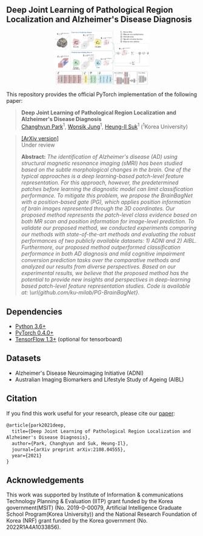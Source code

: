## Deep Joint Learning of Pathological Region Localization and Alzheimer's Disease Diagnosis
<p align="center"><img width="50%" src="fig_1.png" /></p>

This repository provides the official PyTorch implementation of the following paper:
> **Deep Joint Learning of Pathological Region Localization and Alzheimer's Disease Diagnosis**<br>
> [Changhyun Park](https://github.com/chpark-ML)<sup>1</sup>, [Wonsik Jung](https://github.com/ssikjeong1/)<sup>1</sup>, [Heung-Il Suk](https://scholar.google.co.kr/citations?user=dl_oZLwAAAAJ&hl=ko)<sup>1</sup> 
> (<sup>1</sup>Korea University) <br/>
<!-- > [[Official version]](https://www.sciencedirect.com/science/article/pii/S1053811921004201?via%3Dihub) -->
> [[ArXiv version]](https://arxiv.org/abs/2108.04555) <br>
> Under review
> 
> **Abstract:** *The identification of Alzheimer's disease (AD) using structural magnetic resonance imaging (sMRI) has been studied based on the subtle morphological changes in the brain. One of the typical approaches is a deep learning-based patch-level feature representation. For this approach, however, the predetermined patches before learning the diagnostic model can limit classification performance. To mitigate this problem, we propose the BrainBagNet with a position-based gate (PG), which applies position information of brain images represented through the 3D coordinates. Our proposed method represents the patch-level class evidence based on both MR scan and position information for image-level prediction. To validate our proposed method, we conducted experiments comparing our methods with state-of-the-art methods and evaluating the robust performances of two publicly available datasets: 1) ADNI and 2) AIBL. Furthermore, our proposed method outperformed classification performance in both AD diagnosis and mild cognitive impairment conversion prediction tasks over the comparative methods and analyzed our results from diverse perspectives. Based on our experimental results, we believe that the proposed method has the potential to provide new insights and perspectives in deep-learning based patch-level feature representation studies. Code is available at: \url{github.com/ku-milab/PG-BrainBagNet}.*

## Dependencies
* [Python 3.6+](https://www.continuum.io/downloads)
* [PyTorch 0.4.0+](http://pytorch.org/)
* [TensorFlow 1.3+](https://www.tensorflow.org/) (optional for tensorboard)

## Datasets
* Alzheimer's Disease Neuroimaging Initiative (ADNI)
* Australian Imaging Biomarkers and Lifestyle Study of Ageing (AIBL)

<!-- ## Usage
For training:

`python main.py --dataset='Zero' --data_path=PATH --kfold=5 --impute_weigh=0.1 --reg_weight=0.5 --label_weight=0.5 --gamma=5.0 --cognitive_score=True`
 -->
## Citation
If you find this work useful for your research, please cite our [paper](https://arxiv.org/abs/2108.04555):
```
@article{park2021deep,
  title={Deep Joint Learning of Pathological Region Localization and Alzheimer's Disease Diagnosis},
  author={Park, Changhyun and Suk, Heung-Il},
  journal={arXiv preprint arXiv:2108.04555},
  year={2021}
}
```

## Acknowledgements
This work was supported by Institute of Information \& communications Technology Planning \& Evaluation (IITP) grant funded by the Korea government(MSIT) (No. 2019-0-00079, Artificial Intelligence Graduate School Program(Korea University)) and the National Research Foundation of Korea (NRF) grant funded by the Korea government (No. 2022R1A4A1033856).
